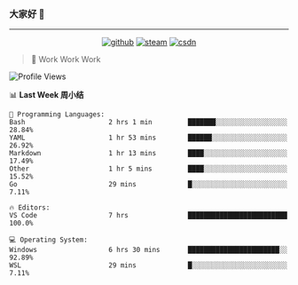 ### 大家好 👋

___

<p align="center">
  <a href="https://bigkjp97.github.io/"><img src="https://img.shields.io/badge/-GitPage-lightgrey" alt="github"></a>
  <a href="https://steamcommunity.com/id/bigkjp/"><img src="https://img.shields.io/badge/-Steam-black" alt="steam"></a>
  <a href="https://blog.csdn.net/qq_38986088"><img src="https://img.shields.io/badge/CSDN-cf000e" alt="csdn"></a>
</p>

> 🧟 Work Work Work

<!--START_SECTION:kjp readme-->
![Profile Views](http://img.shields.io/badge/Mi%20Amigos%E2%99%82%EF%B8%8F-2-ff69b4)

📊 **Last Week 周小结** 

```text
💬 Programming Languages: 
Bash                     2 hrs 1 min         ███████░░░░░░░░░░░░░░░░░░   28.84% 
YAML                     1 hr 53 mins        ██████░░░░░░░░░░░░░░░░░░░   26.92% 
Markdown                 1 hr 13 mins        ████░░░░░░░░░░░░░░░░░░░░░   17.49% 
Other                    1 hr 5 mins         ████░░░░░░░░░░░░░░░░░░░░░   15.52% 
Go                       29 mins             █░░░░░░░░░░░░░░░░░░░░░░░░   7.11%

🔥 Editors: 
VS Code                  7 hrs               █████████████████████████   100.0%

💻 Operating System: 
Windows                  6 hrs 30 mins       ███████████████████████░░   92.89% 
WSL                      29 mins             █░░░░░░░░░░░░░░░░░░░░░░░░   7.11%

```


<!--END_SECTION:kjp readme-->

<!--
**bigkjp97/bigkjp97** is a ✨ _special_ ✨ repository because its `README.md` (this file) appears on your GitHub profile.

Here are some ideas to get you started:

- 🔭 I’m currently working on ...
- 🌱 I’m currently learning ...
- 👯 I’m looking to collaborate on ...
- 🤔 I’m looking for help with ...
- 💬 Ask me about ...
- 📫 How to reach me: ...
- 😄 Pronouns: ...
- ⚡ Fun fact: ... -->
